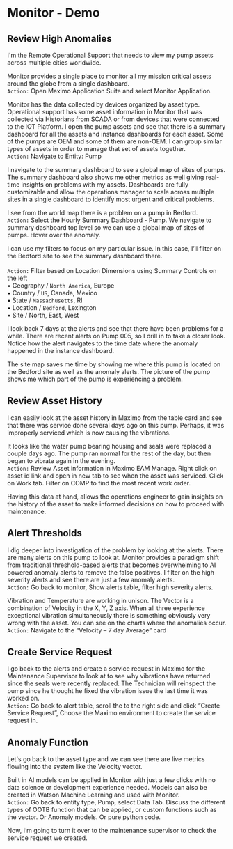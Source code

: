 # Monitor - Demo

## Review High Anomalies

I'm the Remote Operational Support that needs to view my pump assets across multiple cities worldwide.

Monitor provides a single place to monitor all my mission critical assets around the globe from a single dashboard.<br>
`Action:` Open Maximo Application Suite and select Monitor Application. 

Monitor has the data collected by devices organized by asset type. Operational support has some asset information in Monitor that was collected via Historians from SCADA or from devices that were connected to the IOT Platform.
I open the pump assets and see that there is a summary dashboard for all the assets and instance dashboards for each asset.  Some of the pumps are OEM and some of them are non-OEM. I can group similar types of assets in order to manage that set of assets together. <br>
`Action:` Navigate to Entity: Pump 

I navigate to the summary dashboard to see a global map of sites of pumps.
The summary dashboard also shows me other metrics as well giving real-time insights on problems with my assets.  Dashboards are fully customizable and allow the operations manager to scale across multiple sites in a single dashboard to identify most urgent and critical problems.

I see from the world map there is a problem on a pump in Bedford.<br>
`Action:` Select the Hourly Summary Dashboard - Pump. We navigate to summary dashboard top level so we can use a global map of sites of pumps. Hover over the anomaly. 

I can use my filters to focus on my particular issue.  In this case, I’ll filter on the Bedford site to see the summary dashboard there.<br>  
`Action:` Filter based on Location Dimensions using Summary Controls on the left<br>
•	Geography / `North America`, Europe  
•	Country / `US`, Canada, Mexico   
•	State / `Massachusetts`, RI<br>
•	Location / `Bedford`, Lexington<br>
•	Site / North, East, West<br>

I look back 7 days at the alerts and see that there have been problems for a while.  There are recent alerts on Pump 005, so I drill in to take a closer look.  Notice how the alert navigates to the time date where the anomaly happened in the instance dashboard.

The site map saves me time by showing me where this pump is located on the Bedford site as well as the anomaly alerts.  The picture of the pump shows me which part of the pump is experiencing a problem.

 

## Review Asset History

I can easily look at the asset history in Maximo from the table card and see that there was service done several days ago on this pump.  Perhaps, it was improperly serviced which is now causing the vibrations.

It looks like the water pump bearing housing and seals were replaced a couple days ago. The pump ran normal for the rest of the day, but then began to vibrate again in the evening.<br>
`Action:` Review Asset information in Maximo EAM Manage. Right click on asset id link and open in new tab to see when the asset was serviced. Click on Work tab. Filter on COMP to find the most recent work order.

Having this data at hand, allows the operations engineer to gain insights on the history of the asset to make informed decisions on how to proceed with maintenance.  

## Alert Thresholds
I dig deeper into investigation of the problem by looking at the alerts.  There are many alerts on this pump to look at.  Monitor provides a paradigm shift from traditional threshold-based alerts that becomes overwhelming to AI powered anomaly alerts to remove the false positives.  I filter on the high severity alerts and see there are just a few anomaly alerts.<br>
`Action:` Go back to monitor, Show alerts table, filter high severity alerts.

Vibration and Temperature are working in unison.  The Vector is a combination of Velocity in the X, Y, Z axis.  When all three experience exceptional vibration simultaneously there is something obviously very wrong with the asset.  You can see on the charts where the anomalies occur.
`Action:` Navigate to the “Velocity – 7 day Average” card

## Create Service Request
I go back to the alerts and create a service request in Maximo for the Maintenance Supervisor to look at to see why vibrations have returned since the seals were recently replaced. The Technician will reinspect the pump since he thought he fixed the vibration issue the last time it was worked on.<br>
`Action:` Go back to alert table, scroll the to the right side and click “Create Service Request”, Choose the Maximo environment to create the service request in.

## Anomaly Function
Let's go back to the asset type and we can see there are live metrics flowing into the system like the Velocity vector.

Built in AI models can be applied in Monitor with just a few clicks with no data science or development experience needed.  Models can also be created in Watson Machine Learning and used with Monitor.<br>
`Action:` Go back to entity type, Pump, select Data Tab. Discuss the different types of OOTB function that can be applied, or custom functions such as the vector. Or Anomaly models. Or pure python code.

Now, I’m going to turn it over to the maintenance supervisor to check the service request we created.


